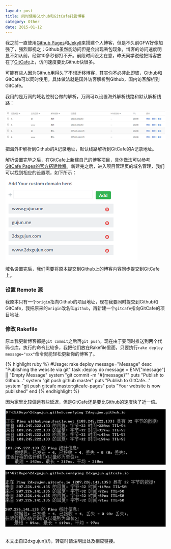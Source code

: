 ```yaml
---
layout: post
title: 同时使用Github和GitCafe托管博客
category: Other
date: 2015-01-12
---
```


我之前一直使用[Github Pages](https://pages.github.com/)和[Jekyll](http://jekyllrb.com/)来搭建个人博客，但是不久前GFW好像加强了，强烈鄙视之；Github虽然能访问但是会出现丢包现象，博客的访问速度明显不如从前，经常10多秒都打不开。前段时间没太在意，昨天同学说他把博客放在了[GitCafe](https://gitcafe.com/)上，访问速度要比Github快很多。

可能有些人因为Github用得久了不想迁移博客，其实你不必非此即彼，Github和GitCafe可以同时使用。具体做法就是国外访客解析到Github，国内访客解析到GitCafe。

<!-- more -->

我用的是万网的域名控制台做的解析，万网可以设置海外解析线路和默认解析线路：

![DNS](/media/2015/01/12/dns.png)

把海外IP解析到Github的A记录地址，默认线路解析到GitCafe的A记录地址。

解析设置完毕之后，在GitCafe上新建自己的博客项目，具体做法可以参考[GitCafe Pages的官方搭建教程](http://blog.gitcafe.com/?p=116)。新建完之后，进入项目管理页的域名管理，我们可以找到相应的设置项，如下所示：

![Custom Domain](/media/2015/01/12/domain.png)

域名设置完后，我们需要将原本提交到Github上的博客内容同步提交到GitCafe上。

### 设置 Remote 源

我原本只有一个`origin`指向Github的项目地址，现在我要同时提交到Github和GitCafe，我把原来的`origin`改名叫`github`，再新建一个`gitcafe`指向GitCafe的项目地址.

### 修改 Rakefile

原本我更新博客都是`git commit`之后再`git push`，现在由于要同时推送到两个代码仓库，执行的命令比较多，我把他们放在Rakefile里面，只要执行`rake deploy message="xxx"`命令就能轻松更新你的博客了。

{% highlight ruby %}
#Usage: rake deploy message="Message"
desc "Publishing the website via git"
task :deploy do
  message = ENV["message"] || "Empty Message"
  system "git commit -m \"#{message}\""
  puts "Publish to Github..."
  system "git push github master"
  puts "Publish to GitCafe..."
  system "git push gitcafe master:gitcafe-pages"
  puts "Your website is now published"
end
{% endhighlight %}

因为家里比较偏远有些延迟，但是GitCafe还是要比Github的速度快了近一倍。

![Ping Github](/media/2015/01/12/ping_github.png)
 
![Ping GitCafe](/media/2015/01/12/ping_gitcafe.png)

<br/>
本文出自[2dxgujun](/)，转载时请注明出处及相应链接。